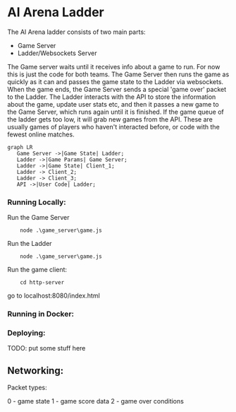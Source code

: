 # AI Arena Ladder

The AI Arena ladder consists of two main parts:  
- Game Server
- Ladder/Websockets Server  

The Game server waits until it receives info about a game to run. For now this is just the code for both teams. 
The Game Server then runs the game as quickly as it can and passes the game state to the Ladder via websockets.
 When the game ends, the Game Server sends a special 'game over' packet to the Ladder. 
 The Ladder interacts with the API to store the information about the game, update user stats etc, 
 and then it passes a new game to the Game Server, which runs again until it is finished. 
 If the game queue of the ladder gets too low, it will grab new games from the API. 
 These are usually games of players who haven't interacted before, or code with the fewest online matches.

 ```mermaid
graph LR
    Game Server ->|Game State| Ladder;
    Ladder ->|Game Params| Game Server;
    Ladder ->|Game State| Client_1;
    Ladder -> Client_2;
    Ladder -> Client_3;
    API ->|User Code| Ladder;
 ```

### Running Locally:

Run the Game Server
```
    node .\game_server\game.js
```

Run the Ladder
```
    node .\game_server\game.js
```


Run the game client:
```
    cd http-server
```

go to localhost:8080/index.html

### Running in Docker:

### Deploying:

TODO: put some stuff here

## Networking:

Packet types:

0 - game state
1 - game score data
2 - game over conditions
